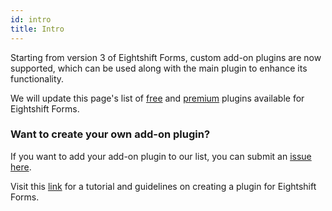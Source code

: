 ```yaml
---
id: intro
title: Intro
---
```


Starting from version 3 of Eightshift Forms, custom add-on plugins are now supported, which can be used along with the main plugin to enhance its functionality.

We will update this page's list of [free](free/intro) and [premium](premium/intro) plugins available for Eightshift Forms.

### Want to create your own add-on plugin?

If you want to add your add-on plugin to our list, you can submit an [issue here](https://github.com/hhftechtips/eightshift-forms/issues).

Visit this [link](create/intro) for a tutorial and guidelines on creating a plugin for Eightshift Forms.
